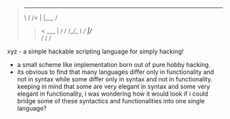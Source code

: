 
>   ___  ___ ___ __ ________
>   \  \/  /<   |  |\___   /
>    >    <  \___  | /    /
>   /__/\_ \ / ____|/_____ \
>         \/ \/           \/

xyz - a simple hackable scripting language for simply hacking!

- a small scheme like implementation born out of pure hobby hacking.
- its obvious to find that many languages differ only in functionality and not in syntax
while some differ only in syntax and not in functionality. keeping in mind that
some are very elegant in syntax and some very elegant in functionality,
i was wondering how it would look if i could bridge some of these
syntactics and functionalities into one single language?


